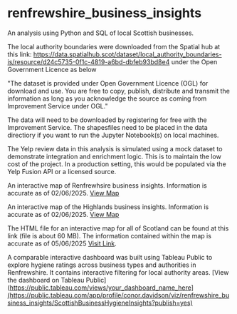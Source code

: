 # renfrewshire_business_insights
An analysis using Python and SQL of local Scottish businesses.

The local authority boundaries were downloaded from the Spatial hub at this link: https://data.spatialhub.scot/dataset/local_authority_boundaries-is/resource/d24c5735-0f1c-4819-a6bd-dbfeb93bd8e4
under the Open Government Licence as below

"The dataset is provided under Open Government Licence (OGL) for download and use. You are free to copy, publish, distribute and transmit the information as long as you acknowledge the source as coming from Improvement Service under OGL."

The data will need to be downloaded by registering for free with the Improvement Service. The shapesfiles need to be placed in the data directiory if you want to run the Jupyter Notebook(s) on local machines.

The Yelp review data in this analysis is simulated using a mock dataset to demonstrate integration and enrichment logic. This is to maintain the low cost of the project. In a production setting, this would be populated via the Yelp Fusion API or a licensed source.

An interactive map of Renfrewhsire business insights. Information is accurate as of 02/06/2025.
[View Map](https://curious-cetacean.github.io/renfrewshire_business_insights/renfrewshire_hygiene_ratings.html)

An interactive map of the Highlands business insights. Information is accurate as of 02/06/2025.
[View Map](https://curious-cetacean.github.io/renfrewshire_business_insights/highland_hygiene_ratings.html)

The HTML file for an interactive map for all of Scotland can be found at this link (file is about 60 MB). The information contained within the map is accurate as of 05/06/2025
[Visit Link](https://renfrewshire-business-insights.netlify.app/scotland_map.html).

A comparable interactive dashboard was built using Tableau Public to explore hygiene ratings across business types and authorities in Renfrewshire. It contains interactive filtering for local authority areas.
[View the dashboard on Tableau Public](https://public.tableau.com/views/your_dashboard_name_here](https://public.tableau.com/app/profile/conor.davidson/viz/renfrewshire_business_insights/ScottishBusinessHygieneInsights?publish=yes)
